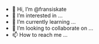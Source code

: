 - 👋 Hi, I’m @fransiskate
- 👀 I’m interested in ...
- 🌱 I’m currently learning ...
- 💞️ I’m looking to collaborate on ...
- 📫 How to reach me ...

<!---
fransiskate/fransiskate is a ✨ special ✨ repository because its `README.md` (this file) appears on your GitHub profile.
You can click the Preview link to take a look at your changes.
--->
